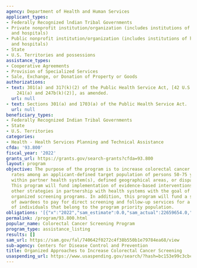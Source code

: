 ```yaml
---
agency: Department of Health and Human Services
applicant_types:
- Federally Recognized lndian Tribal Governments
- Private nonprofit institution/organization (includes institutions of higher education
  and hospitals)
- Public nonprofit institution/organization (includes institutions of higher education
  and hospitals)
- State
- U.S. Territories and possessions
assistance_types:
- Cooperative Agreements
- Provision of Specialized Services
- Sale, Exchange, or Donation of Property or Goods
authorizations:
- text: 301(a) and 317(k)(2) of the Public Health Service Act, [42 U.S.C. Section
    241(a) and 247b(k)(2)], as amended.
  url: null
- text: Sections 301(a) and 1703(a) of the Public Health Service Act.
  url: null
beneficiary_types:
- Federally Recognized Indian Tribal Governments
- State
- U.S. Territories
categories:
- Health - Health Services Planning and Technical Assistance
cfda: '93.800'
fiscal_year: '2022'
grants_url: https://grants.gov/search-grants?cfda=93.800
layout: program
objective: The purpose of the program is to increase colorectal cancer (CRC) screening
  rates among an applicant-defined target population of persons 50-75 years of age
  within partner health system(s), defined geographical areas, or disparate populations.
  This program will fund implementation of evidence-based interventions (EBIs) and
  other strategies in partnership with health systems with the goal of instituting
  organized screening programs. In addition, this program will fund a small number
  of awardees to pay for direct screening and follow-up services for a limited number
  of individuals that belong to the program priority population.
obligations: '[{"x":"2022","sam_estimate":0.0,"sam_actual":22659654.0,"usa_spending_actual":18804663.34},{"x":"2023","sam_estimate":22103199.0,"sam_actual":0.0,"usa_spending_actual":22102686.58},{"x":"2024","sam_estimate":22103199.0,"sam_actual":0.0,"usa_spending_actual":18327905.0}]'
permalink: /program/93.800.html
popular_name: Colorectal Cancer Screening Program
program_type: assistance_listing
results: []
sam_url: https://sam.gov/fal/740642f0272c4f38b550b1e79784ea68/view
sub-agency: Centers for Disease Control and Prevention
title: Organized Approaches to Increase Colorectal Cancer Screening
usaspending_url: https://www.usaspending.gov/search/?hash=bc153e99c3cbc24f1679cc076c36274d
---
```

